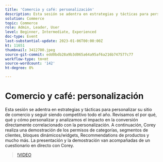 ```yaml
---
title: 'Comercio y café: personalización'
description: Esta sesión se adentra en estrategias y tácticas para personalizar su sitio de comercio y seguir siendo competitivo todo el año. Revisamos el por qué, qué y cómo personalizar y analizamos el impacto en la conversión directamente correlacionado con la personalización. A continuación, Corey realiza una demostración de los permisos de categorías, segmentos de clientes, bloques dinámicos/widgets, Recommendations de productos y mucho más. La presentación y la demostración van acompañadas de un cuestionario en directo con Corey.
solution: Commerce
topic: Commerce
role: Admin, Leader, User
level: Beginner, Intermediate, Experienced
doc-type: Event
last-substantial-update: 2023-01-06T00:00:00Z
kt: 11651
thumbnail: 3412700.jpeg
source-git-commit: edd0bdb28a9b3d065a64a95af6a216b747577c77
workflow-type: tm+mt
source-wordcount: '142'
ht-degree: 0%

---
```


# Comercio y café: personalización

Esta sesión se adentra en estrategias y tácticas para personalizar su sitio de comercio y seguir siendo competitivo todo el año. Revisamos el por qué, qué y cómo personalizar y analizamos el impacto en la conversión directamente correlacionado con la personalización. A continuación, Corey realiza una demostración de los permisos de categorías, segmentos de clientes, bloques dinámicos/widgets, Recommendations de productos y mucho más. La presentación y la demostración van acompañadas de un cuestionario en directo con Corey.

>[!VIDEO](https://video.tv.adobe.com/v/3412700/?quality=12&learn=on)
